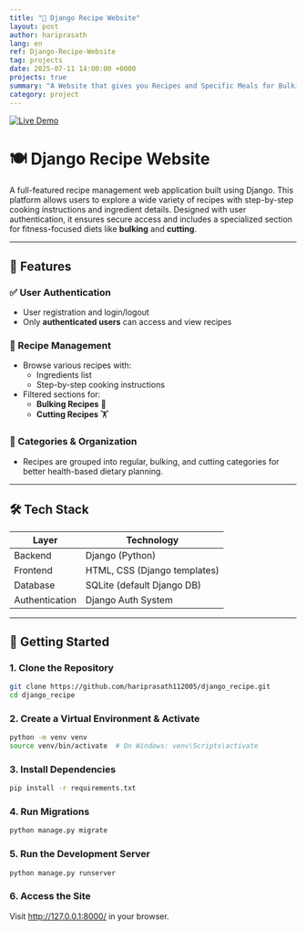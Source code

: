 ```yaml
---
title: "🍔 Django Recipe Website"
layout: post
author: hariprasath
lang: en
ref: Django-Recipe-Website
tag: projects
date: 2025-07-11 14:00:00 +0000
projects: true
summary: "A Website that gives you Recipes and Specific Meals for Bulking and Cutting."
category: project
---
```


[![Live Demo](https://img.shields.io/badge/Live%20Demo-Click%20Here-brightgreen?style=for-the-badge&logo=raspberrypi)](https://django-recipe-25wj.onrender.com/)

# 🍽️ Django Recipe Website

A full-featured recipe management web application built using Django. This platform allows users to explore a wide variety of recipes with step-by-step cooking instructions and ingredient details. Designed with user authentication, it ensures secure access and includes a specialized section for fitness-focused diets like **bulking** and **cutting**.

---

## 🔑 Features

### ✅ User Authentication
- User registration and login/logout
- Only **authenticated users** can access and view recipes

### 🍳 Recipe Management
- Browse various recipes with:
  - Ingredients list
  - Step-by-step cooking instructions
- Filtered sections for:
  - **Bulking Recipes** 💪
  - **Cutting Recipes** 🏋️

### 📁 Categories & Organization
- Recipes are grouped into regular, bulking, and cutting categories for better health-based dietary planning.

---

## 🛠️ Tech Stack

| Layer        | Technology     |
|--------------|----------------|
| Backend      | Django (Python)|
| Frontend     | HTML, CSS (Django templates) |
| Database     | SQLite (default Django DB)  |
| Authentication | Django Auth System |

---

## 🚀 Getting Started

### 1. Clone the Repository
```bash
git clone https://github.com/hariprasath112005/django_recipe.git
cd django_recipe
```
### 2. Create a Virtual Environment & Activate
```bash
python -m venv venv
source venv/bin/activate  # On Windows: venv\Scripts\activate
```
### 3. Install Dependencies
```bash
pip install -r requirements.txt
```
### 4. Run Migrations
```bash
python manage.py migrate
```
### 5. Run the Development Server
```bash
python manage.py runserver
```
### 6. Access the Site
 Visit http://127.0.0.1:8000/ in your browser.
